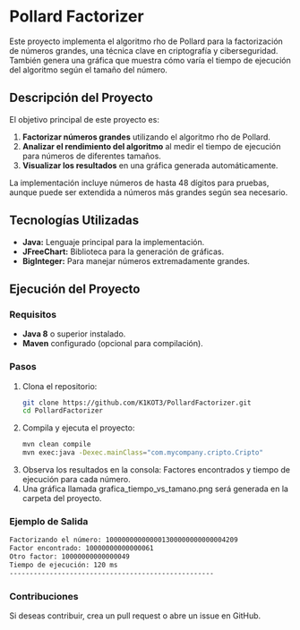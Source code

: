 # Pollard Factorizer

Este proyecto implementa el algoritmo rho de Pollard para la factorización de números grandes, una técnica clave en criptografía y ciberseguridad. También genera una gráfica que muestra cómo varía el tiempo de ejecución del algoritmo según el tamaño del número.

## Descripción del Proyecto

El objetivo principal de este proyecto es:
1. **Factorizar números grandes** utilizando el algoritmo rho de Pollard.
2. **Analizar el rendimiento del algoritmo** al medir el tiempo de ejecución para números de diferentes tamaños.
3. **Visualizar los resultados** en una gráfica generada automáticamente.

La implementación incluye números de hasta 48 dígitos para pruebas, aunque puede ser extendida a números más grandes según sea necesario.

## Tecnologías Utilizadas

- **Java:** Lenguaje principal para la implementación.
- **JFreeChart:** Biblioteca para la generación de gráficas.
- **BigInteger:** Para manejar números extremadamente grandes.

## Ejecución del Proyecto

### Requisitos
- **Java 8** o superior instalado.
- **Maven** configurado (opcional para compilación).

### Pasos
1. Clona el repositorio:
   ```bash
   git clone https://github.com/K1KOT3/PollardFactorizer.git
   cd PollardFactorizer
   ```
2. Compila y ejecuta el proyecto:
   ```bash
   mvn clean compile
   mvn exec:java -Dexec.mainClass="com.mycompany.cripto.Cripto"
   ```
3. Observa los resultados en la consola: Factores encontrados y tiempo de ejecución para cada número.
4. Una gráfica llamada grafica_tiempo_vs_tamano.png será generada en la carpeta del proyecto.

### Ejemplo de Salida
```bash
Factorizando el número: 100000000000001300000000000004209
Factor encontrado: 10000000000000061
Otro factor: 10000000000000049
Tiempo de ejecución: 120 ms
---------------------------------------------------
```
### Contribuciones
Si deseas contribuir, crea un pull request o abre un issue en GitHub.



